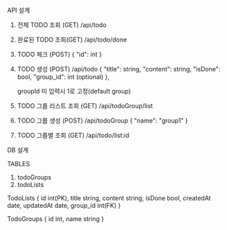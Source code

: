 API 설계
1. 전체 TODO 조회 (GET)
    /api/todo
    
2. 완료된 TODO 조회(GET)
    /api/todo/done
    
3. TODO 체크 (POST)
    {
        "id": int
    }
    
4. TODO 생성 (POST)
    /api/todo
    {
        "title": string,
        "content": string,
        "isDone": bool,
        "group_id": int (optional)
    },
    
    groupId 미 입력시 1로 고정(default group)
    
5. TODO 그룹 리스트 조회 (GET)
    /api/todoGroup/list
    
6. TODO 그룹 생성 (POST)
    /api/todoGroup
    {
        "name": "group1"
    }
    
7. TODO 그룹별 조회 (GET)
    /api/todo/list:id

DB 설계

TABLES
1. todoGroups
2. todoLists


TodoLists
 {
     id                    int(PK),
     title                 string,
     content           string,
     isDone            bool,
     createdAt       date,
     updatedAt      date,
     group_id         int(FK)
}

TodoGroups
{
    id                     int,
    name               string
}


